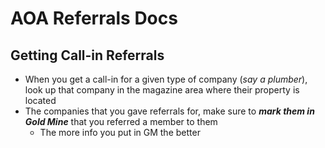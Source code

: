 # AOA Referrals Docs

## Getting Call-in Referrals

* When you get a call-in for a given type of company (*say a plumber*), look up that company in the magazine area where their property is located
* The companies that you gave referrals for, make sure to ***mark them in Gold Mine*** that you referred a member to them
    * The more info you put in GM the better
